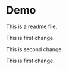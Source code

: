 # Demo

This is a readme file.

This is first change.

This is second change.

This is first change.

